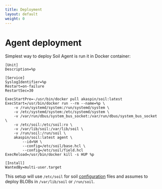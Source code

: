```yaml
---
title: Deployment
layout: default
weight: 0
---
```


# Agent deployment

Simplest way to deploy Soil Agent is run it in Docker container:

```
[Unit]
Description=%p

[Service]
SyslogIdentifier=%p
Restart=on-failure
RestartSec=30

ExecStartPre=-/usr/bin/docker pull akaspin/soil:latest
ExecStart=/usr/bin/docker run --rm --name=%p \
    -v /run/systemd/system:/run/systemd/system \
    -v /etc/systemd/system:/etc/systemd/system \
    -v /var/run/dbus/system_bus_socket:/var/run/dbus/system_bus_socket \
    -v /etc/soil:/etc/soil:ro \
    -v /var/lib/soil:/var/lib/soil \
    -v /run/soil:/run/soil \
    akaspin/soil:latest agent \
        --id=%H \
        --config=/etc/soil/base.hcl \
        --config=/etc/soil/field.hcl
ExecReload=/usr/bin/docker kill -s HUP %p

[Install]
WantedBy=multi-user.target
```

This setup will use `/etc/soil` for soil [configuration]({{site.baseurl}}/agent/configuration) files and assumes to deploy BLOBs in `/var/lib/soil` or `/run/soil`.

